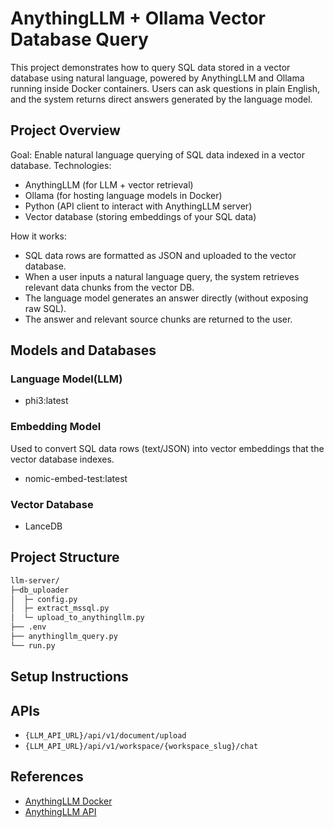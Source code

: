 # AnythingLLM + Ollama Vector Database Query

This project demonstrates how to query SQL data stored in a vector database using natural language, powered by AnythingLLM and Ollama running inside Docker containers. Users can ask questions in plain English, and the system returns direct answers generated by the language model.

## Project Overview
Goal: Enable natural language querying of SQL data indexed in a vector database.
Technologies:
- AnythingLLM (for LLM + vector retrieval)
- Ollama (for hosting language models in Docker)
- Python (API client to interact with AnythingLLM server)
- Vector database (storing embeddings of your SQL data)

How it works:
- SQL data rows are formatted as JSON and uploaded to the vector database.
- When a user inputs a natural language query, the system retrieves relevant data chunks from the vector DB.
- The language model generates an answer directly (without exposing raw SQL).
- The answer and relevant source chunks are returned to the user.

## Models and Databases
### Language Model(LLM)
- phi3:latest
### Embedding Model
Used to convert SQL data rows (text/JSON) into vector embeddings that the vector database indexes.
- nomic-embed-test:latest
### Vector Database
- LanceDB

## Project Structure
```bash
llm-server/
├─db_uploader
│  ├─ config.py
│  ├─ extract_mssql.py
│  └─ upload_to_anythingllm.py
├── .env
├── anythingllm_query.py
└── run.py
```

## Setup Instructions

## APIs
- `{LLM_API_URL}/api/v1/document/upload`
- `{LLM_API_URL}/api/v1/workspace/{workspace_slug}/chat`

## References
- [AnythingLLM Docker](https://docs.anythingllm.com/installation-docker/local-docker)
- [AnythingLLM API](https://docs.anythingllm.com/features/api)